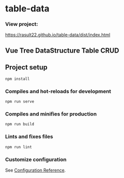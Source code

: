 # table-data

### View project:

https://rasult22.github.io/table-data/dist/index.html

## Vue Tree DataStructure Table CRUD 
## Project setup
```
npm install
```

### Compiles and hot-reloads for development
```
npm run serve
```

### Compiles and minifies for production
```
npm run build
```

### Lints and fixes files
```
npm run lint
```

### Customize configuration
See [Configuration Reference](https://cli.vuejs.org/config/).
